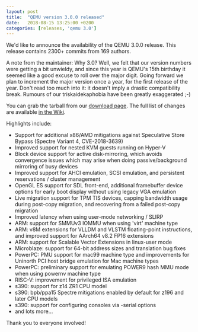 ```yaml
---
layout: post
title:  "QEMU version 3.0.0 released"
date:   2018-08-15 13:25:00 +0200
categories: [releases, 'qemu 3.0']
---
```

We'd like to announce the availability of the QEMU 3.0.0 release. This release
contains 2300+ commits from 169 authors.

A note from the maintainer:
Why 3.0? Well, we felt that our version numbers were getting a bit
unwieldy, and since this year is QEMU's 15th birthday it seemed like
a good excuse to roll over the major digit. Going forward we plan to
increment the major version once a year, for the first release of the
year. Don't read too much into it: it doesn't imply a drastic
compatibility break.
Rumours of our triskaidekaphobia have been greatly exaggerated ;-)

You can grab the tarball from our 
[download page](https://www.qemu.org/download/#source).
The full list of changes are available
[in the Wiki](https://wiki.qemu.org/ChangeLog/3.0).

Highlights include:

 * Support for additional x86/AMD mitigations against Speculative
   Store Bypass (Spectre Variant 4, CVE-2018-3639)
 * Improved support for nested KVM guests running on Hyper-V
 * Block device support for active disk-mirroring, which avoids
   convergence issues which may arise when doing passive/background
   mirroring of busy devices
 * Improved support for AHCI emulation, SCSI emulation, and persistent
   reservations / cluster management
 * OpenGL ES support for SDL front-end, additional framebuffer
   device options for early boot display without using legacy VGA
   emulation
 * Live migration support for TPM TIS devices, capping bandwidth
   usage during post-copy migration, and recovering from a failed
   post-copy migration
 * Improved latency when using user-mode networking / SLIRP
 * ARM: support for SMMUv3 IOMMU when using 'virt' machine type
 * ARM: v8M extensions for VLLDM and VLSTM floating-point instructions,
   and improved support for AArch64 v8.2 FP16 extensions
 * ARM: support for Scalable Vector Extensions in linux-user mode
 * Microblaze: support for 64-bit address sizes and translation bug
   fixes
 * PowerPC: PMU support for mac99 machine type and improvements for
   Uninorth PCI host bridge emulation for Mac machine types
 * PowerPC: preliminary support for emulating POWER9 hash MMU mode when
   using powernv machine type
 * RISC-V: improvement for privileged ISA emulation
 * s390: support for z14 ZR1 CPU model
 * s390: bpb/ppa15 Spectre mitigations enabled by default for z196 and
   later CPU models
 * s390: support for configuring consoles via -serial options
 * and lots more...

Thank you to everyone involved!
